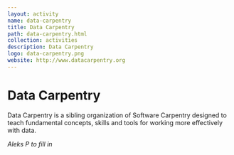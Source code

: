 ```yaml
---
layout: activity
name: data-carpentry
title: Data Carpentry
path: data-carpentry.html
collection: activities
description: Data Carpentry
logo: data-carpentry.png
website: http://www.datacarpentry.org
---
```


# Data Carpentry

Data Carpentry is a sibling organization of Software Carpentry
designed to teach fundamental concepts, skills and tools for working
more effectively with data.

_Aleks P to fill in_